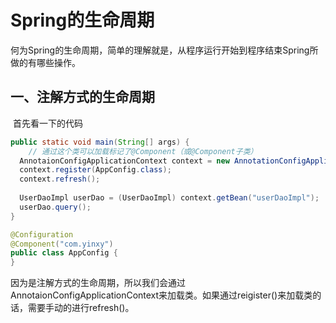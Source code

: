 # Spring的生命周期

​	何为Spring的生命周期，简单的理解就是，从程序运行开始到程序结束Spring所做的有哪些操作。

## 一、注解方式的生命周期

​	首先看一下的代码

```java
public static void main(String[] args) {
	// 通过这个类可以加载标记了@Component（或@Component子类）
  AnnotaionConfigApplicationContext context = new AnnotationConfigApplicationContext();
  context.register(AppConfig.class);
  context.refresh();
  
  UserDaoImpl userDao = (UserDaoImpl) context.getBean("userDaoImpl");
  userDao.query();
}
```

````java
@Configuration
@Component("com.yinxy")
public class AppConfig {	
}
````

​	因为是注解方式的生命周期，所以我们会通过AnnotaionConfigApplicationContext来加载类。如果通过reigister()来加载类的话，需要手动的进行refresh()。